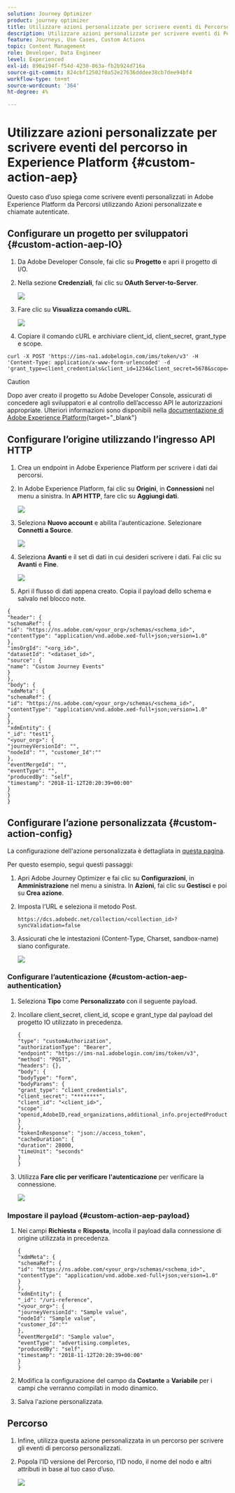 ```yaml
---
solution: Journey Optimizer
product: journey optimizer
title: Utilizzare azioni personalizzate per scrivere eventi di Percorso in AEP
description: Utilizzare azioni personalizzate per scrivere eventi di Percorso in AEP
feature: Journeys, Use Cases, Custom Actions
topic: Content Management
role: Developer, Data Engineer
level: Experienced
exl-id: 890a194f-f54d-4230-863a-fb2b924d716a
source-git-commit: 824cbf12502f0a52e27636dddee38cb7dee94bf4
workflow-type: tm+mt
source-wordcount: '364'
ht-degree: 4%

---
```


# Utilizzare azioni personalizzate per scrivere eventi del percorso in Experience Platform {#custom-action-aep}

Questo caso d’uso spiega come scrivere eventi personalizzati in Adobe Experience Platform da Percorsi utilizzando Azioni personalizzate e chiamate autenticate.

## Configurare un progetto per sviluppatori {#custom-action-aep-IO}

1. Da Adobe Developer Console, fai clic su **Progetto** e apri il progetto di I/O.

1. Nella sezione **Credenziali**, fai clic su **OAuth Server-to-Server**.

   ![](assets/custom-action-aep-1.png)

1. Fare clic su **Visualizza comando cURL**.

   ![](assets/custom-action-aep-2.png)

1. Copiare il comando cURL e archiviare client_id, client_secret, grant_type e scope.

```
curl -X POST 'https://ims-na1.adobelogin.com/ims/token/v3' -H 'Content-Type: application/x-www-form-urlencoded' -d 'grant_type=client_credentials&client_id=1234&client_secret=5678&scope=openid,AdobeID,read_organizations,additional_info.projectedProductContext,session'
```

>[!CAUTION]
>
>Dopo aver creato il progetto su Adobe Developer Console, assicurati di concedere agli sviluppatori e al controllo dell’accesso API le autorizzazioni appropriate. Ulteriori informazioni sono disponibili nella [documentazione di Adobe Experience Platform](https://experienceleague.adobe.com/en/docs/experience-platform/landing/platform-apis/api-authentication#grant-developer-and-api-access-control){target="_blank"}

## Configurare l’origine utilizzando l’ingresso API HTTP

1. Crea un endpoint in Adobe Experience Platform per scrivere i dati dai percorsi.

1. In Adobe Experience Platform, fai clic su **Origini**, in **Connessioni** nel menu a sinistra. In **API HTTP**, fare clic su **Aggiungi dati**.

   ![](assets/custom-action-aep-3.png)

1. Seleziona **Nuovo account** e abilita l&#39;autenticazione. Selezionare **Connetti a Source**.

   ![](assets/custom-action-aep-4.png)

1. Seleziona **Avanti** e il set di dati in cui desideri scrivere i dati. Fai clic su **Avanti** e **Fine**.

   ![](assets/custom-action-aep-5.png)

1. Apri il flusso di dati appena creato. Copia il payload dello schema e salvalo nel blocco note.

```
{
"header": {
"schemaRef": {
"id": "https://ns.adobe.com/<your_org>/schemas/<schema_id>",
"contentType": "application/vnd.adobe.xed-full+json;version=1.0"
},
"imsOrgId": "<org_id>",
"datasetId": "<dataset_id>",
"source": {
"name": "Custom Journey Events"
}
},
"body": {
"xdmMeta": {
"schemaRef": {
"id": "https://ns.adobe.com/<your_org>/schemas/<schema_id>",
"contentType": "application/vnd.adobe.xed-full+json;version=1.0"
}
},
"xdmEntity": {
"_id": "test1",
"<your_org>": {
"journeyVersionId": "",
"nodeId": "", "customer_Id":""
},
"eventMergeId": "",
"eventType": "",
"producedBy": "self",
"timestamp": "2018-11-12T20:20:39+00:00"
}
}
}
```

## Configurare l’azione personalizzata {#custom-action-config}

La configurazione dell&#39;azione personalizzata è dettagliata in [questa pagina](../action/about-custom-action-configuration.md).

Per questo esempio, segui questi passaggi:

1. Apri Adobe Journey Optimizer e fai clic su **Configurazioni**, in **Amministrazione** nel menu a sinistra. In **Azioni**, fai clic su **Gestisci** e poi su **Crea azione**.

1. Imposta l’URL e seleziona il metodo Post.

   `https://dcs.adobedc.net/collection/<collection_id>?syncValidation=false`

1. Assicurati che le intestazioni (Content-Type, Charset, sandbox-name) siano configurate.

   ![](assets/custom-action-aep-7bis.png)

### Configurare l’autenticazione {#custom-action-aep-authentication}

1. Seleziona **Tipo** come **Personalizzato** con il seguente payload.

1. Incollare client_secret, client_id, scope e grant_type dal payload del progetto IO utilizzato in precedenza.

   ```
   {
   "type": "customAuthorization",
   "authorizationType": "Bearer",
   "endpoint": "https://ims-na1.adobelogin.com/ims/token/v3",
   "method": "POST",
   "headers": {},
   "body": {
   "bodyType": "form",
   "bodyParams": {
   "grant_type": "client_credentials",
   "client_secret": "********",
   "client_id": "<client_id>",
   "scope": "openid,AdobeID,read_organizations,additional_info.projectedProductContext,session"
   }
   },
   "tokenInResponse": "json://access_token",
   "cacheDuration": {
   "duration": 28000,
   "timeUnit": "seconds"
   }
   }
   ```

1. Utilizza **Fare clic per verificare l&#39;autenticazione** per verificare la connessione.

   ![](assets/custom-action-aep-8.png)

### Impostare il payload {#custom-action-aep-payload}

1. Nei campi **Richiesta** e **Risposta**, incolla il payload dalla connessione di origine utilizzata in precedenza.

   ```
   {
   "xdmMeta": {
   "schemaRef": {
   "id": "https://ns.adobe.com/<your_org>/schemas/<schema_id>",
   "contentType": "application/vnd.adobe.xed-full+json;version=1.0"
   }
   },
   "xdmEntity": {
   "_id": "/uri-reference",
   "<your_org>": {
   "journeyVersionId": "Sample value",
   "nodeId": "Sample value",
   "customer_Id":""
   },
   "eventMergeId": "Sample value",
   "eventType": "advertising.completes,
   "producedBy": "self",
   "timestamp": "2018-11-12T20:20:39+00:00"
   }
   }
   ```

1. Modifica la configurazione del campo da **Costante** a **Variabile** per i campi che verranno compilati in modo dinamico.

1. Salva l&#39;azione personalizzata.

## Percorso

1. Infine, utilizza questa azione personalizzata in un percorso per scrivere gli eventi di percorso personalizzati.

1. Popola l’ID versione del Percorso, l’ID nodo, il nome del nodo e altri attributi in base al tuo caso d’uso.

   ![](assets/custom-action-aep-9.png)
